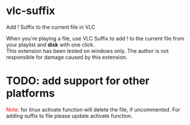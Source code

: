 # vlc-suffix
Add ! Suffix to the current file in VLC

When you're playing a file, use VLC Suffix to
add ! to the current file from your playlist and <b>disk</b> with one click.<br>
This extension has been tested on windows only.
The author is not responsible for damage caused by this extension.

<h1>TODO: add support for other platforms</h1>
<span style="color:red">Note:</span> for linux activate function will delete the file, if uncommented. For adding suffix to file please update activate function.
